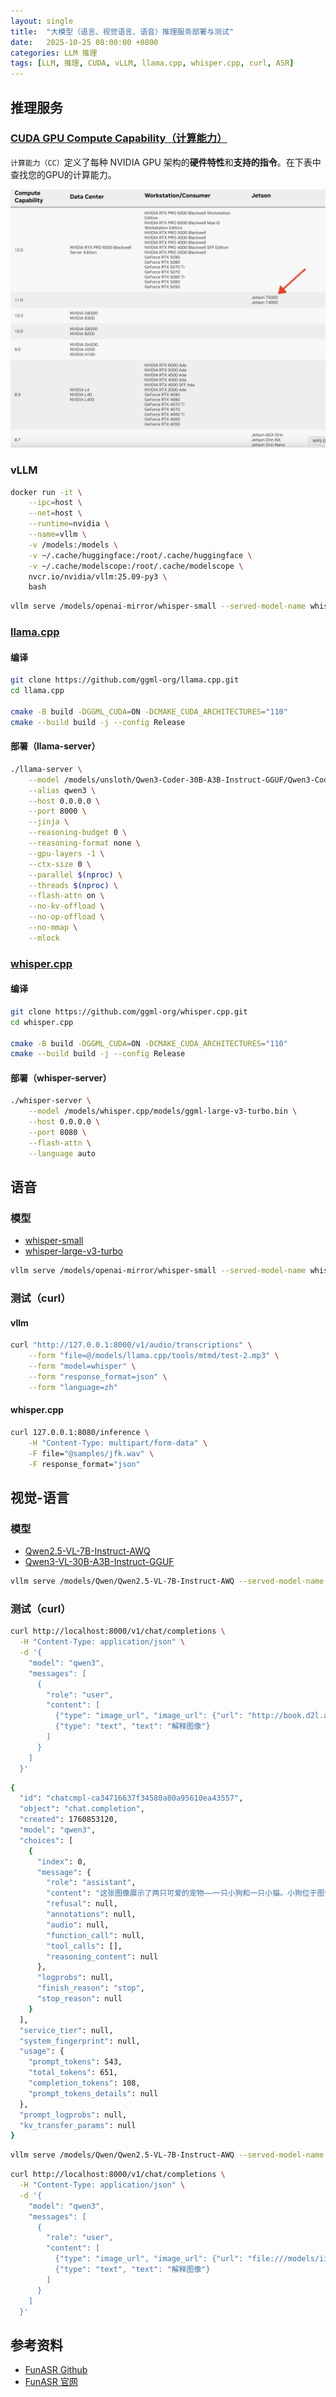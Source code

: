 ```yaml
---
layout: single
title:  "大模型（语言、视觉语言、语音）推理服务部署与测试"
date:   2025-10-25 08:00:00 +0800
categories: LLM 推理
tags: [LLM, 推理, CUDA, vLLM, llama.cpp, whisper.cpp, curl, ASR]
---
```


<!--more-->


## 推理服务

### [CUDA GPU Compute Capability（计算能力）](https://developer.nvidia.com/cuda-gpus)

`计算能力（CC）`定义了每种 NVIDIA GPU 架构的**硬件特性**和**支持的指令**。在下表中查找您的GPU的计算能力。

![](/images/2025/Jetson/llama-server/cc-110.png)

### vLLM

```bash
docker run -it \
    --ipc=host \
    --net=host \
    --runtime=nvidia \
    --name=vllm \
    -v /models:/models \
    -v ~/.cache/huggingface:/root/.cache/huggingface \
    -v ~/.cache/modelscope:/root/.cache/modelscope \
    nvcr.io/nvidia/vllm:25.09-py3 \
    bash
```

```bash
vllm serve /models/openai-mirror/whisper-small --served-model-name whisper
```

### [llama.cpp](https://github.com/ggml-org/llama.cpp)

#### 编译

```bash
git clone https://github.com/ggml-org/llama.cpp.git
cd llama.cpp

cmake -B build -DGGML_CUDA=ON -DCMAKE_CUDA_ARCHITECTURES="110"
cmake --build build -j --config Release
```

#### 部署（llama-server）

```bash
./llama-server \
    --model /models/unsloth/Qwen3-Coder-30B-A3B-Instruct-GGUF/Qwen3-Coder-30B-A3B-Instruct-Q5_K_M.gguf \
    --alias qwen3 \
    --host 0.0.0.0 \
    --port 8000 \
    --jinja \
    --reasoning-budget 0 \
    --reasoning-format none \
    --gpu-layers -1 \
    --ctx-size 0 \
    --parallel $(nproc) \
    --threads $(nproc) \
    --flash-attn on \
    --no-kv-offload \
    --no-op-offload \
    --no-mmap \
    --mlock
```

### [whisper.cpp](https://github.com/ggml-org/whisper.cpp)

#### 编译

```bash
git clone https://github.com/ggml-org/whisper.cpp.git
cd whisper.cpp

cmake -B build -DGGML_CUDA=ON -DCMAKE_CUDA_ARCHITECTURES="110"
cmake --build build -j --config Release
```

#### 部署（whisper-server）

```bash
./whisper-server \
    --model /models/whisper.cpp/models/ggml-large-v3-turbo.bin \
    --host 0.0.0.0 \
    --port 8080 \
    --flash-attn \
    --language auto
```


## 语音

### 模型

- [whisper-small](https://www.modelscope.cn/models/openai-mirror/whisper-small)
- [whisper-large-v3-turbo](https://www.modelscope.cn/models/openai-mirror/whisper-large-v3-turbo)

```bash
vllm serve /models/openai-mirror/whisper-small --served-model-name whisper
```

### 测试（curl）

#### vllm

```bash
curl "http://127.0.0.1:8000/v1/audio/transcriptions" \
    --form "file=@/models/llama.cpp/tools/mtmd/test-2.mp3" \
    --form "model=whisper" \
    --form "response_format=json" \
    --form "language=zh"
```

#### whisper.cpp

```bash
curl 127.0.0.1:8080/inference \
    -H "Content-Type: multipart/form-data" \
    -F file="@samples/jfk.wav" \
    -F response_format="json"
```


## 视觉-语言

### 模型

- [Qwen2.5-VL-7B-Instruct-AWQ](https://www.modelscope.cn/models/Qwen/Qwen2.5-VL-7B-Instruct-AWQ)
- [Qwen3-VL-30B-A3B-Instruct-GGUF](https://www.modelscope.cn/models/yairpatch/Qwen3-VL-30B-A3B-Instruct-GGUF)

```bash
vllm serve /models/Qwen/Qwen2.5-VL-7B-Instruct-AWQ --served-model-name qwen3
```

### 测试（curl）

```bash
curl http://localhost:8000/v1/chat/completions \
  -H "Content-Type: application/json" \
  -d '{
    "model": "qwen3",
    "messages": [
      {
        "role": "user",
        "content": [
          {"type": "image_url", "image_url": {"url": "http://book.d2l.ai/_images/catdog.jpg"}},
          {"type": "text", "text": "解释图像"}
        ]
      }
    ]
  }'
```

```bash
{
  "id": "chatcmpl-ca34716637f34580a80a95610ea43557",
  "object": "chat.completion",
  "created": 1760853120,
  "model": "qwen3",
  "choices": [
    {
      "index": 0,
      "message": {
        "role": "assistant",
        "content": "这张图像展示了两只可爱的宠物——一只小狗和一只小猫。小狗位于图像的左侧，它的毛色是浅棕色，耳朵是黑色的，眼睛大而明亮，表情显得很专注。小猫位于图像的右侧，它的毛色是灰色和白色相间的条纹，嘴巴张开，似乎在叫唤或发出声音。背景是纯白色的，使得小狗和小猫成为图像的焦点。整体来看，这是一幅温馨且充满活力的画面，展现了宠物之间的和谐共处。",
        "refusal": null,
        "annotations": null,
        "audio": null,
        "function_call": null,
        "tool_calls": [],
        "reasoning_content": null
      },
      "logprobs": null,
      "finish_reason": "stop",
      "stop_reason": null
    }
  ],
  "service_tier": null,
  "system_fingerprint": null,
  "usage": {
    "prompt_tokens": 543,
    "total_tokens": 651,
    "completion_tokens": 108,
    "prompt_tokens_details": null
  },
  "prompt_logprobs": null,
  "kv_transfer_params": null
}
```

```bash
vllm serve /models/Qwen/Qwen2.5-VL-7B-Instruct-AWQ --served-model-name qwen3 --allowed-local-media-path
```

```bash
curl http://localhost:8000/v1/chat/completions \
  -H "Content-Type: application/json" \
  -d '{
    "model": "qwen3",
    "messages": [
      {
        "role": "user",
        "content": [
          {"type": "image_url", "image_url": {"url": "file:///models/iic/SenseVoiceSmall/fig/asr_results.png"}},
          {"type": "text", "text": "解释图像"}
        ]
      }
    ]
  }'
```


## 参考资料
- [FunASR Github](https://github.com/modelscope/FunASR)
- [FunASR 官网](https://www.funasr.com/)
